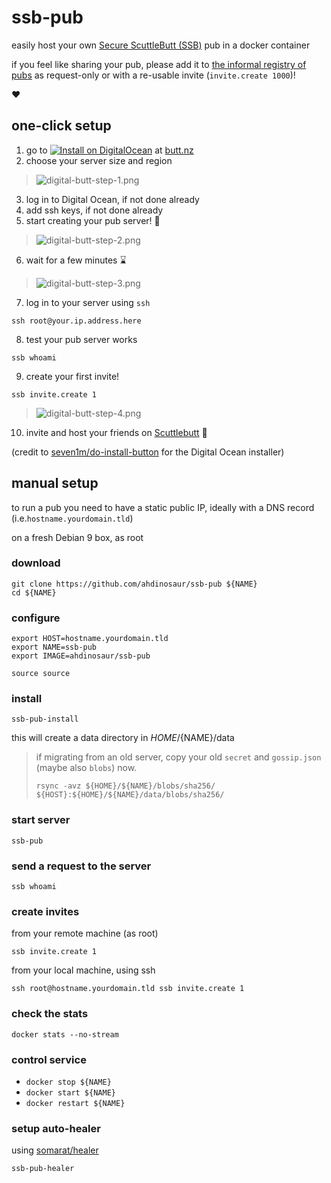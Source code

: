 # ssb-pub

easily host your own [Secure ScuttleButt (SSB)](https://www.scuttlebutt.nz) pub in a docker container

if you feel like sharing your pub, please add it to [the informal registry of pubs](https://github.com/ssbc/scuttlebot/wiki/Pub-Servers) as request-only or with a re-usable invite (`invite.create 1000`)!

:heart:

## one-click setup

1) go to [![Install on DigitalOcean](http://butt.nz/button.svg)](http://butt.nz) at [butt.nz](http://butt.nz)
2) choose your server size and region

> ![digital-butt-step-1.png](./images/digital-butt-step-1.png)

3) log in to Digital Ocean, if not done already
4) add ssh keys, if not done already
5) start creating your pub server! :raised_hands:

> ![digital-butt-step-2.png](./images/digital-butt-step-2.png)

6) wait for a few minutes :hourglass:

> ![digital-butt-step-3.png](./images/digital-butt-step-3.png)

7) log in to your server using `ssh`

```shell
ssh root@your.ip.address.here
```

8) test your pub server works

```shell
ssb whoami
```

9) create your first invite!

```shell
ssb invite.create 1
```

> ![digital-butt-step-4.png](./images/digital-butt-step-4.png)

10) invite and host your friends on [Scuttlebutt](https://www.scuttlebutt.nz) :house_with_garden:

(credit to [seven1m/do-install-button](https://github.com/seven1m/do-install-button) for the Digital Ocean installer)

## manual setup

to run a pub you need to have a static public IP, ideally with a DNS record (i.e.`hostname.yourdomain.tld`)

on a fresh Debian 9 box, as root

### download

```shell
git clone https://github.com/ahdinosaur/ssb-pub ${NAME}
cd ${NAME}
```

### configure

```shell
export HOST=hostname.yourdomain.tld
export NAME=ssb-pub
export IMAGE=ahdinosaur/ssb-pub
```

```shell
source source
```

### install

```shell
ssb-pub-install
```

this will create a data directory in ${HOME}/${NAME}/data

> if migrating from an old server, copy your old `secret` and `gossip.json` (maybe also `blobs`) now.
>
> ```
> rsync -avz ${HOME}/${NAME}/blobs/sha256/ ${HOST}:${HOME}/${NAME}/data/blobs/sha256/
> ```

### start server

```shell
ssb-pub
```

### send a request to the server

```shell
ssb whoami
```

### create invites

from your remote machine (as root)

```shell
ssb invite.create 1
```

from your local machine, using ssh

```shell
ssh root@hostname.yourdomain.tld ssb invite.create 1
```

### check the stats

```shell
docker stats --no-stream
```

### control service

- `docker stop ${NAME}`
- `docker start ${NAME}`
- `docker restart ${NAME}`

### setup auto-healer

using [somarat/healer](https://github.com/somarat/healer)

```
ssb-pub-healer
```
